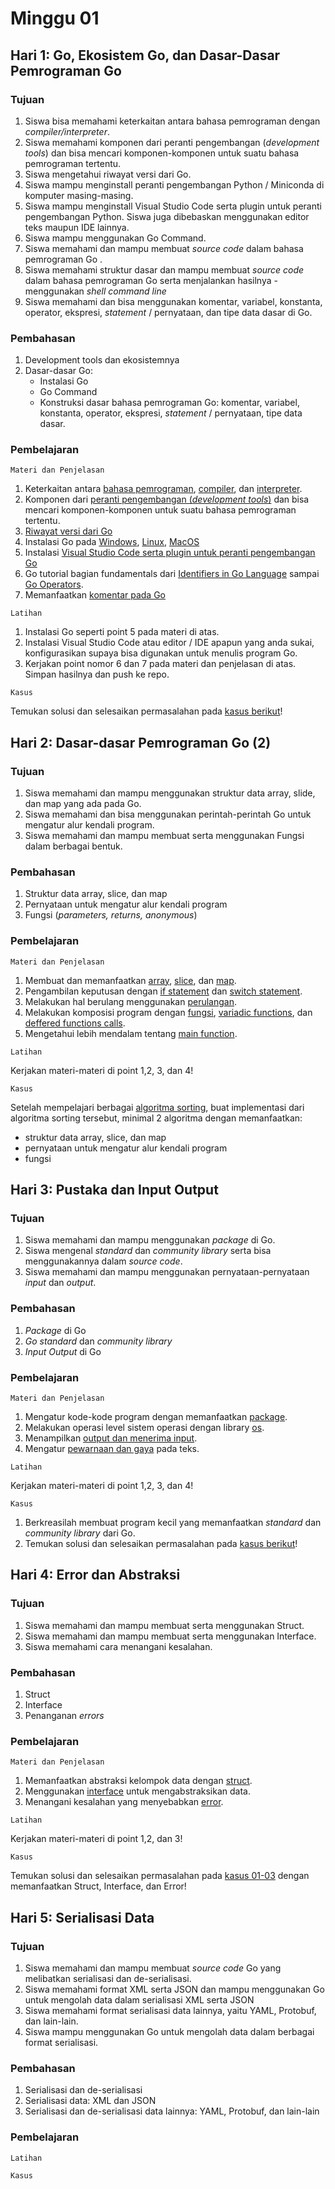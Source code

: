 # Minggu 01

## Hari 1: Go, Ekosistem Go, dan Dasar-Dasar Pemrograman Go
### Tujuan
1. Siswa bisa memahami keterkaitan antara bahasa pemrograman dengan *compiler/interpreter*.
2. Siswa memahami komponen dari peranti pengembangan (*development tools*) dan bisa mencari komponen-komponen untuk suatu bahasa pemrograman tertentu.
3. Siswa mengetahui riwayat versi dari Go.
4. Siswa mampu menginstall peranti pengembangan Python / Miniconda di komputer masing-masing.
5. Siswa mampu menginstall Visual Studio Code serta plugin untuk peranti pengembangan Python. Siswa juga dibebaskan menggunakan editor teks maupun IDE lainnya.
6. Siswa mampu menggunakan Go Command.
7. Siswa memahami dan mampu membuat *source code* dalam bahasa pemrograman Go . 
8. Siswa memahami struktur dasar dan mampu membuat *source code* dalam bahasa pemrograman Go serta menjalankan hasilnya - menggunakan *shell command line*
9. Siswa memahami dan bisa menggunakan komentar, variabel, konstanta, operator, ekspresi, *statement* / pernyataan, dan tipe data dasar di Go.

### Pembahasan
1. Development tools dan ekosistemnya
2. Dasar-dasar Go: 
    * Instalasi Go
    * Go Command
    * Konstruksi dasar bahasa pemrograman Go: komentar, variabel, konstanta, operator, ekspresi, *statement* / pernyataan, tipe data dasar. 

### Pembelajaran
```
Materi dan Penjelasan
```
1. Keterkaitan antara [bahasa pemrograman](https://en.wikipedia.org/wiki/Programming_language), [compiler](https://en.wikipedia.org/wiki/Compiler), dan [interpreter](https://en.wikipedia.org/wiki/Interpreter_(computing)).
2. Komponen dari [peranti pengembangan (*development tools*)](https://en.wikipedia.org/wiki/Programming_tool) dan bisa mencari komponen-komponen untuk suatu bahasa pemrograman tertentu.
3. [Riwayat versi dari Go](https://go.dev/doc/devel/release)
4. Instalasi Go pada [Windows](https://golangdocs.com/install-go-windows), [Linux](https://golangdocs.com/install-go-linux), [MacOS](https://golangdocs.com/install-go-mac-os)
5. Instalasi [Visual Studio Code serta plugin untuk peranti pengembangan Go](https://code.visualstudio.com/docs/languages/go)
6. Go tutorial bagian fundamentals dari [Identifiers in Go Language](https://www.geeksforgeeks.org/identifiers-in-go-language) sampai [Go Operators](https://www.geeksforgeeks.org/go-operators).
7. Memanfaatkan [komentar pada Go](https://www.digitalocean.com/community/tutorials/how-to-write-comments-in-go)

```
Latihan
```
1. Instalasi Go seperti point 5 pada materi di atas.
2. Instalasi Visual Studio Code atau editor / IDE apapun yang anda sukai, konfigurasikan supaya bisa digunakan untuk menulis program Go.
3. Kerjakan point nomor 6 dan 7 pada materi dan penjelasan di atas. Simpan hasilnya dan push ke repo.

```
Kasus
```
Temukan solusi dan selesaikan permasalahan pada [kasus berikut](../kasus/01-01.md)!

## Hari 2: Dasar-dasar Pemrograman Go (2)
### Tujuan
1. Siswa memahami dan mampu menggunakan struktur data array, slide, dan map yang ada pada Go.
2. Siswa memahami dan bisa menggunakan perintah-perintah Go untuk mengatur alur kendali program.
3. Siswa memahami dan mampu membuat serta menggunakan Fungsi dalam berbagai bentuk.

### Pembahasan
1. Struktur data array, slice, dan map
2. Pernyataan untuk mengatur alur kendali program
3. Fungsi (*parameters, returns, anonymous*)

### Pembelajaran
```
Materi dan Penjelasan
```
1. Membuat dan memanfaatkan [array](https://www.geeksforgeeks.org/arrays-in-go), [slice](https://www.geeksforgeeks.org/slices-in-golang), dan [map](https://yourbasic.org/golang/maps-explained/).
2. Pengambilan keputusan dengan [if statement](https://www.geeksforgeeks.org/go-decision-making-if-if-else-nested-if-if-else-if) dan [switch statement](https://www.geeksforgeeks.org/switch-statement-in-go).
3. Melakukan hal berulang menggunakan [perulangan](https://www.geeksforgeeks.org/loops-in-go-language).
4. Melakukan komposisi program dengan [fungsi](https://www.golangprograms.com/go-language/functions.html), [variadic functions](https://www.golangprograms.com/go-language/variadic-functions.html), dan [deffered functions calls](https://www.golangprograms.com/go-language/deferred-functions-calls.html).
5. Mengetahui lebih mendalam tentang [main function](https://www.geeksforgeeks.org/main-and-init-function-in-golang/).

```
Latihan
```
Kerjakan materi-materi di point 1,2, 3, dan 4!

```
Kasus
```
Setelah mempelajari berbagai [algoritma sorting](https://en.wikipedia.org/wiki/Sorting_algorithm), buat implementasi dari algoritma sorting tersebut, minimal 2 algoritma dengan memanfaatkan:
* struktur data array, slice, dan map
* pernyataan untuk mengatur alur kendali program
* fungsi

## Hari 3: Pustaka dan Input Output
### Tujuan
1. Siswa memahami dan mampu menggunakan *package* di Go.
2. Siswa mengenal *standard* dan *community library* serta bisa menggunakannya dalam *source code*.
3. Siswa memahami dan mampu menggunakan pernyataan-pernyataan *input* dan *output*.

### Pembahasan
1. *Package* di Go
2. *Go standard* dan *community library*
3. *Input Output* di Go

### Pembelajaran
```
Materi dan Penjelasan
```
1. Mengatur kode-kode program dengan memanfaatkan [package](https://www.callicoder.com/golang-packages/).
2. Melakukan operasi level sistem operasi dengan library [os](https://golangdocs.com/golang-os-package).
3. Menampilkan [output dan menerima input](https://zetcode.com/golang/readinput/).
4. Mengatur [pewarnaan dan gaya](https://github.com/i582/cfmt) pada teks.

```
Latihan
```
Kerjakan materi-materi di point 1,2, 3, dan 4!

```
Kasus
```
1. Berkreasilah membuat program kecil yang memanfaatkan *standard* dan *community library* dari Go.
2. Temukan solusi dan selesaikan permasalahan pada [kasus berikut](../kasus/01-03.md)! 

## Hari 4: Error dan Abstraksi
### Tujuan
1. Siswa memahami dan mampu membuat serta menggunakan Struct.
2. Siswa memahami dan mampu membuat serta menggunakan Interface.
3. Siswa memahami cara menangani kesalahan.

### Pembahasan
1. Struct
2. Interface
3. Penanganan *errors*

### Pembelajaran
```
Materi dan Penjelasan
```
1. Memanfaatkan abstraksi kelompok data dengan [struct](https://golangdocs.com/structs-in-golang).
2. Menggunakan [interface](https://golangdocs.com/interfaces-in-golang) untuk mengabstraksikan data.
3. Menangani kesalahan yang menyebabkan [error](https://golangdocs.com/errors-exception-handling-in-golang).

```
Latihan
```
Kerjakan materi-materi di point 1,2, dan 3!

```
Kasus
```
Temukan solusi dan selesaikan permasalahan pada [kasus 01-03](../kasus/01-03.md)
dengan memanfaatkan Struct, Interface, dan Error!

## Hari 5: Serialisasi Data
### Tujuan
1. Siswa memahami dan mampu membuat *source code* Go  yang melibatkan serialisasi dan de-serialisasi. 
2. Siswa memahami format XML serta JSON dan mampu menggunakan Go untuk mengolah data dalam serialisasi XML serta JSON
3. Siswa memahami format serialisasi data lainnya, yaitu YAML, Protobuf, dan lain-lain. 
4. Siswa mampu menggunakan Go untuk mengolah data dalam berbagai format serialisasi.

### Pembahasan
1. Serialisasi dan de-serialisasi
2. Serialisasi data: XML dan JSON
3. Serialisasi dan de-serialisasi data lainnya: YAML, Protobuf, dan lain-lain

### Pembelajaran
```
Latihan
```

```
Kasus
```
